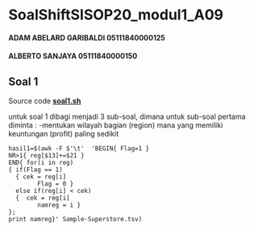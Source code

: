 # SoalShiftSISOP20_modul1_A09
#### ADAM ABELARD GARIBALDI 05111840000125
#### ALBERTO SANJAYA 05111840000150

## Soal 1
Source code **[soal1.sh](https://github.com/Alberto0150/SoalShiftSISOP20_modul1_A09/blob/master/Soal1/soal1.sh)**

untuk soal 1 dibagi menjadi 3 sub-soal, dimana untuk sub-soal pertama diminta :
-mentukan wilayah bagian (region) mana yang memiliki keuntungan (profit) paling sedikit

```
hasil1=$(awk -F $'\t'  'BEGIN{ Flag=1 }
NR>1{ reg[$13]+=$21 }
END{ for(i in reg)
{ if(Flag == 1)
  { cek = reg[i]
        Flag = 0 }
  else if(reg[i] < cek)
  {  cek = reg[i]
        namreg = i }
};
print namreg}' Sample-Superstore.tsv)
```
